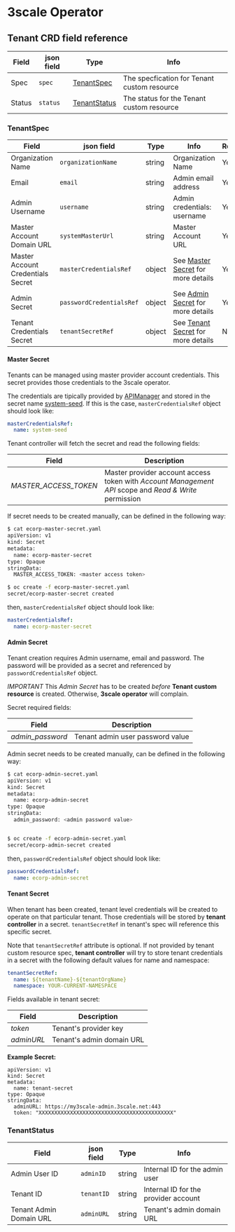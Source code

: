 # 3scale Operator

## Tenant CRD field reference

| **Field** | **json field**| **Type** | **Info** |
| --- | --- | --- | --- |
| Spec | `spec` | [TenantSpec](#TenantSpec) | The specfication for Tenant custom resource |
| Status | `status` | [TenantStatus](#TenantStatus) | The status for the Tenant custom resource |

### TenantSpec

| **Field** | **json field**| **Type** | **Info** | **Required** |
| --- | --- | --- | --- | --- |
| Organization Name | `organizationName` | string | Organization Name | Yes |
| Email | `email` | string | Admin email address | Yes |
| Admin Username | `username` | string | Admin credentials: username | Yes |
| Master Account Domain URL | `systemMasterUrl` | string | Master Account URL | Yes |
| Master Account Credentials Secret | `masterCredentialsRef` | object | See [Master Secret](#Master-Secret) for more details | Yes |
| Admin Secret | `passwordCredentialsRef` | object | See [Admin Secret](#Admin-Secret) for more details | Yes |
| Tenant Credentials Secret | `tenantSecretRef` | object | See [Tenant Secret](#Tenant-Secret) for more details | No |

#### Master Secret
Tenants can be managed using master provider account credentials. This secret provides those credentials to the 3scale operator.

The credentials are tipically provided by [APIManager](operator-user-guide.md#Basic-installation)
and stored in the secret name [system-seed](apimanager-reference.md#system-seed).
If this is the case, `masterCredentialsRef` object should look like:

```yaml
masterCredentialsRef:
  name: system-seed
```

Tenant controller will fetch the secret and read the following fields:

| **Field** | **Description** |
| --- | --- |
| *MASTER_ACCESS_TOKEN* | Master provider account access token with *Account Management API* scope and *Read & Write* permission|

If secret needs to be created manually, can be defined in the following way:

```sh
$ cat ecorp-master-secret.yaml
apiVersion: v1
kind: Secret
metadata:
  name: ecorp-master-secret
type: Opaque
stringData:
  MASTER_ACCESS_TOKEN: <master access token>

$ oc create -f ecorp-master-secret.yaml
secret/ecorp-master-secret created
```

then, `masterCredentialsRef` object should look like:

```yaml
masterCredentialsRef:
  name: ecorp-master-secret
```

#### Admin Secret

Tenant creation requires Admin username, email and password. The password will be provided as a secret and referenced by `passwordCredentialsRef` object.

*IMPORTANT* This *Admin Secret* has to be created *before* **Tenant custom resource** is created. Otherwise, **3scale operator** will complain.

Secret required fields:

| **Field** | **Description** |
| --- | --- |
| *admin_password* | Tenant admin user password value |

Admin secret needs to be created manually, can be defined in the following way:

```sh
$ cat ecorp-admin-secret.yaml
apiVersion: v1
kind: Secret
metadata:
  name: ecorp-admin-secret
type: Opaque
stringData:
  admin_password: <admin password value>


$ oc create -f ecorp-admin-secret.yaml
secret/ecorp-admin-secret created
```

then, `passwordCredentialsRef` object should look like:

```yaml
passwordCredentialsRef:
  name: ecorp-admin-secret
```

#### Tenant Secret
When tenant has been created, tenant level credentials will be created to operate on that particular tenant.
Those credentials will be stored by **tenant controller** in a secret.
`tenantSecretRef` in tenant's spec will reference this specific secret.

Note that `tenantSecretRef` attribute is optional. If not provided by tenant custom resource spec,
**tenant controller** will try to store tenant credentials in a secret with the following default values for name and namespace:

```yaml
tenantSecretRef:
  name: ${tenantName}-${tenantOrgName}
  namespace: YOUR-CURRENT-NAMESPACE
```

Fields available in tenant secret:

| **Field** | **Description** |
| --- | --- |
| *token* | Tenant's provider key |
| *adminURL* | Tenant's admin domain URL |

**Example Secret:**
```
apiVersion: v1
kind: Secret
metadata:
  name: tenant-secret
type: Opaque
stringData:
  adminURL: https://my3scale-admin.3scale.net:443
  token: "XXXXXXXXXXXXXXXXXXXXXXXXXXXXXXXXXXXXXXXXXXX"
```

### TenantStatus

| **Field** | **json field**| **Type** | **Info** |
| --- | --- | --- | --- |
| Admin User ID | `adminID` | string | Internal ID for the admin user |
| Tenant ID | `tenantID` | string | Internal ID for the provider account |
| Tenant Admin Domain URL | `adminURL` | string | Tenant's admin domain URL |

